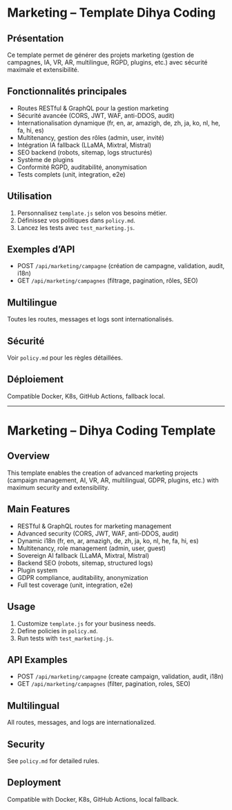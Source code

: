 # Marketing – Template Dihya Coding

## Présentation
Ce template permet de générer des projets marketing (gestion de campagnes, IA, VR, AR, multilingue, RGPD, plugins, etc.) avec sécurité maximale et extensibilité.

## Fonctionnalités principales
- Routes RESTful & GraphQL pour la gestion marketing
- Sécurité avancée (CORS, JWT, WAF, anti-DDOS, audit)
- Internationalisation dynamique (fr, en, ar, amazigh, de, zh, ja, ko, nl, he, fa, hi, es)
- Multitenancy, gestion des rôles (admin, user, invité)
- Intégration IA fallback (LLaMA, Mixtral, Mistral)
- SEO backend (robots, sitemap, logs structurés)
- Système de plugins
- Conformité RGPD, auditabilité, anonymisation
- Tests complets (unit, integration, e2e)

## Utilisation
1. Personnalisez `template.js` selon vos besoins métier.
2. Définissez vos politiques dans `policy.md`.
3. Lancez les tests avec `test_marketing.js`.

## Exemples d’API
- POST `/api/marketing/campagne` (création de campagne, validation, audit, i18n)
- GET `/api/marketing/campagnes` (filtrage, pagination, rôles, SEO)

## Multilingue
Toutes les routes, messages et logs sont internationalisés.

## Sécurité
Voir `policy.md` pour les règles détaillées.

## Déploiement
Compatible Docker, K8s, GitHub Actions, fallback local.

---

# Marketing – Dihya Coding Template

## Overview
This template enables the creation of advanced marketing projects (campaign management, AI, VR, AR, multilingual, GDPR, plugins, etc.) with maximum security and extensibility.

## Main Features
- RESTful & GraphQL routes for marketing management
- Advanced security (CORS, JWT, WAF, anti-DDOS, audit)
- Dynamic i18n (fr, en, ar, amazigh, de, zh, ja, ko, nl, he, fa, hi, es)
- Multitenancy, role management (admin, user, guest)
- Sovereign AI fallback (LLaMA, Mixtral, Mistral)
- Backend SEO (robots, sitemap, structured logs)
- Plugin system
- GDPR compliance, auditability, anonymization
- Full test coverage (unit, integration, e2e)

## Usage
1. Customize `template.js` for your business needs.
2. Define policies in `policy.md`.
3. Run tests with `test_marketing.js`.

## API Examples
- POST `/api/marketing/campagne` (create campaign, validation, audit, i18n)
- GET `/api/marketing/campagnes` (filter, pagination, roles, SEO)

## Multilingual
All routes, messages, and logs are internationalized.

## Security
See `policy.md` for detailed rules.

## Deployment
Compatible with Docker, K8s, GitHub Actions, local fallback.
